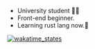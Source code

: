 - University student 🧑‍🎓
- Front-end beginner.
- Learning rust lang now.🦀

[![wakatime_states](https://github-readme-stats.vercel.app/api/wakatime?username=huaiyu&langs_count=8&layout=compact)](https://github.com/JialuGong)
